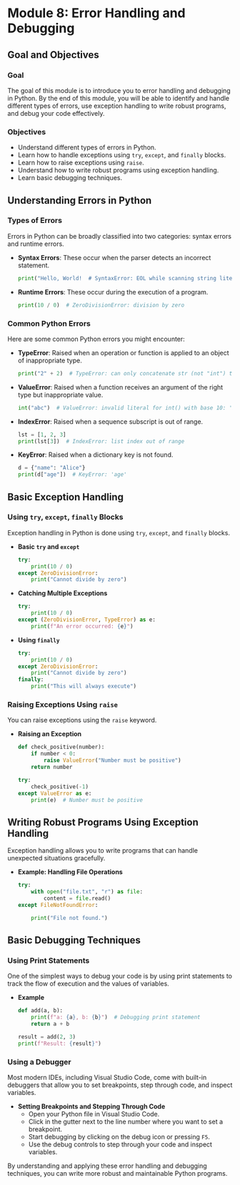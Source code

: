 # Module 8: Error Handling and Debugging

## Goal and Objectives

### Goal
The goal of this module is to introduce you to error handling and debugging in Python. By the end of this module, you will be able to identify and handle different types of errors, use exception handling to write robust programs, and debug your code effectively.

### Objectives
- Understand different types of errors in Python.
- Learn how to handle exceptions using `try`, `except`, and `finally` blocks.
- Learn how to raise exceptions using `raise`.
- Understand how to write robust programs using exception handling.
- Learn basic debugging techniques.

## Understanding Errors in Python

### Types of Errors
Errors in Python can be broadly classified into two categories: syntax errors and runtime errors.

- **Syntax Errors**: These occur when the parser detects an incorrect statement.
    ```python
    print("Hello, World!  # SyntaxError: EOL while scanning string literal
    ```

- **Runtime Errors**: These occur during the execution of a program.
    ```python
    print(10 / 0)  # ZeroDivisionError: division by zero
    ```

### Common Python Errors
Here are some common Python errors you might encounter:

- **TypeError**: Raised when an operation or function is applied to an object of inappropriate type.
    ```python
    print("2" + 2)  # TypeError: can only concatenate str (not "int") to str
    ```

- **ValueError**: Raised when a function receives an argument of the right type but inappropriate value.
    ```python
    int("abc")  # ValueError: invalid literal for int() with base 10: 'abc'
    ```

- **IndexError**: Raised when a sequence subscript is out of range.
    ```python
    lst = [1, 2, 3]
    print(lst[3])  # IndexError: list index out of range
    ```

- **KeyError**: Raised when a dictionary key is not found.
    ```python
    d = {"name": "Alice"}
    print(d["age"])  # KeyError: 'age'
    ```

## Basic Exception Handling

### Using `try`, `except`, `finally` Blocks
Exception handling in Python is done using `try`, `except`, and `finally` blocks.

- **Basic `try` and `except`**
    ```python
    try:
        print(10 / 0)
    except ZeroDivisionError:
        print("Cannot divide by zero")
    ```

- **Catching Multiple Exceptions**
    ```python
    try:
        print(10 / 0)
    except (ZeroDivisionError, TypeError) as e:
        print(f"An error occurred: {e}")
    ```

- **Using `finally`**
    ```python
    try:
        print(10 / 0)
    except ZeroDivisionError:
        print("Cannot divide by zero")
    finally:
        print("This will always execute")
    ```

### Raising Exceptions Using `raise`
You can raise exceptions using the `raise` keyword.

- **Raising an Exception**
    ```python
    def check_positive(number):
        if number < 0:
            raise ValueError("Number must be positive")
        return number

    try:
        check_positive(-1)
    except ValueError as e:
        print(e)  # Number must be positive
    ```

## Writing Robust Programs Using Exception Handling
Exception handling allows you to write programs that can handle unexpected situations gracefully.

- **Example: Handling File Operations**
    ```python
    try:
        with open("file.txt", "r") as file:
            content = file.read()
    except FileNotFoundError:
   
        print("File not found.")
    ```

## Basic Debugging Techniques

### Using Print Statements
One of the simplest ways to debug your code is by using print statements to track the flow of execution and the values of variables.

- **Example**
    ```python
    def add(a, b):
        print(f"a: {a}, b: {b}")  # Debugging print statement
        return a + b

    result = add(2, 3)
    print(f"Result: {result}")
    ```

### Using a Debugger
Most modern IDEs, including Visual Studio Code, come with built-in debuggers that allow you to set breakpoints, step through code, and inspect variables.

- **Setting Breakpoints and Stepping Through Code**
    - Open your Python file in Visual Studio Code.
    - Click in the gutter next to the line number where you want to set a breakpoint.
    - Start debugging by clicking on the debug icon or pressing `F5`.
    - Use the debug controls to step through your code and inspect variables.

By understanding and applying these error handling and debugging techniques, you can write more robust and maintainable Python programs.